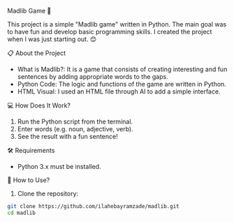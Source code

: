 Madlib Game 🎉

This project is a simple "Madlib game" written in Python. The main goal was to have fun and develop basic programming skills. I created the project when I was just starting out. 😊

📋 About the Project
- What is Madlib?: It is a game that consists of creating interesting and fun sentences by adding appropriate words to the gaps.
- Python Code: The logic and functions of the game are written in Python.
- HTML Visual: I used an HTML file through AI to add a simple interface.

💻 How Does It Work?
1. Run the Python script from the terminal.
2. Enter words (e.g. noun, adjective, verb).
3. See the result with a fun sentence!

🛠️ Requirements
- Python 3.x must be installed.

🚀 How to Use?
1. Clone the repository:
```bash
git clone https://github.com/ilahebayramzade/madlib.git
cd madlib
